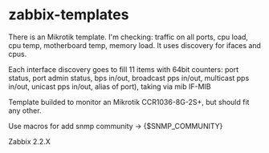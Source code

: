 # zabbix-templates

There is an Mikrotik template. 
I'm checking: traffic on all ports, cpu load, cpu temp, motherboard temp, memory load.
It uses discovery for ifaces and cpus.

Each interface discovery goes to fill 11 items with 64bit counters: port status, port admin status, bps in/out, broadcast pps in/out, multicast pps in/out, unicast pps in/out, alias of port), 
taking via mib IF-MIB

Template builded to monitor an Mikrotik CCR1036-8G-2S+, but should fit any other.

Use macros for add snmp community -> {$SNMP_COMMUNITY}

Zabbix 2.2.X
